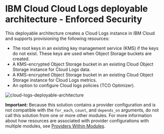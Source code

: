 # IBM Cloud Cloud Logs deployable architecture - Enforced Security

This deployable architecture creates a Cloud Logs instance in IBM Cloud and supports provisioning the following resources:

* The root keys in an existing key management service (KMS) if the keys do not exist. These keys are used when Object Storage buckets are created.
* A KMS-encrypted Object Storage bucket in an existing Cloud Object Storage instance for Cloud Logs data.
* A KMS-encrypted Object Storage bucket in an existing Cloud Object Storage instance for Cloud Logs metrics.
* An option to configure Cloud logs policies (TCO Optimizer).

![cloud-logs-deployable-architecture]()

**Important:** Because this solution contains a provider configuration and is not compatible with the `for_each`, `count`, and `depends_on` arguments, do not call this solution from one or more other modules. For more information about how resources are associated with provider configurations with multiple modules, see [Providers Within Modules](https://developer.hashicorp.com/terraform/language/modules/develop/providers).
